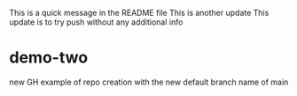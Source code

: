 This is a quick message in the README file
This is another update
This update is to try push without any additional info
# demo-two
new GH example of repo creation with the new default branch name of main
